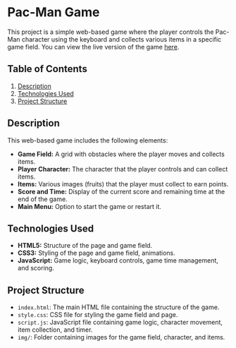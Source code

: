 # Pac-Man Game

This project is a simple web-based game where the player controls the Pac-Man character using the keyboard and collects various items in a specific game field. You can view the live version of the game [here](https://lenkalaznovska.github.io/Game_Pac-Man/).

## Table of Contents

1. [Description](#description)
2. [Technologies Used](#technologies-used)
3. [Project Structure](#project-structure)

## Description

This web-based game includes the following elements:
- **Game Field:** A grid with obstacles where the player moves and collects items.
- **Player Character:** The character that the player controls and can collect items.
- **Items:** Various images (fruits) that the player must collect to earn points.
- **Score and Time:** Display of the current score and remaining time at the end of the game.
- **Main Menu:** Option to start the game or restart it.

## Technologies Used

- **HTML5:** Structure of the page and game field.
- **CSS3:** Styling of the page and game field, animations.
- **JavaScript:** Game logic, keyboard controls, game time management, and scoring.

## Project Structure

- `index.html`: The main HTML file containing the structure of the game.
- `style.css`: CSS file for styling the game field and page.
- `script.js`: JavaScript file containing game logic, character movement, item collection, and timer.
- `img/`: Folder containing images for the game field, character, and items.
